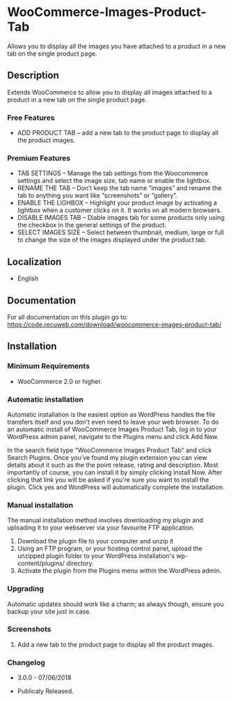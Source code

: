 # WooCommerce-Images-Product-Tab

Allows you to display all the images you have attached to a product in a new tab on the single product page.

## Description

Extends WooCommerce to allow you to display all images attached to a product in a new tab on the single product page.

### Free Features

- ADD PRODUCT TAB – add a new tab to the product page to display all the product images.

### Premium Features
 
- TAB SETTINGS – Manage the tab settings from the Woocommerce settings and select the image size, tab name or enable the lightbox.
- RENAME THE TAB – Don’t keep the tab name “images” and rename the tab to anything you want like “screenshots” or “gallery”.
- ENABLE THE LIGHBOX – Highlight your product image by activating a lightbox when a customer clicks on it. It works on all modern browsers.
- DISABLE IMAGES TAB – Diable images tab for some products only using the checkbox in the general settings of the product.
- SELECT IMAGES SIZE – Select between thumbnail, medium, large or full to change the size of the images displayed under the product tab.

## Localization

* English

## Documentation

For all documentation on this plugin go to: https://code.recuweb.com/download/woocommerce-images-product-tab/

## Installation

### Minimum Requirements

* WooCommerce 2.0 or higher.

### Automatic installation

Automatic installation is the easiest option as WordPress handles the file transfers itself and you don't even need to leave your web browser. To do an automatic install of WooCommerce Images Product Tab, log in to your WordPress admin panel, navigate to the Plugins menu and click Add New.

In the search field type "WooCommerce Images Product Tab" and click Search Plugins. Once you've found my plugin extension you can view details about it such as the the point release, rating and description. Most importantly of course, you can install it by simply clicking Install Now. After clicking that link you will be asked if you're sure you want to install the plugin. Click yes and WordPress will automatically complete the installation.

### Manual installation

The manual installation method involves downloading my plugin and uploading it to your webserver via your favourite FTP application.

1. Download the plugin file to your computer and unzip it
2. Using an FTP program, or your hosting control panel, upload the unzipped plugin folder to your WordPress installation's wp-content/plugins/ directory.
3. Activate the plugin from the Plugins menu within the WordPress admin.

### Upgrading

Automatic updates should work like a charm; as always though, ensure you backup your site just in case.

### Screenshots

1. Add a new tab to the product page to display all the product images.

### Changelog

- 3.0.0 - 07/06/2018

* Publicaly Released.
